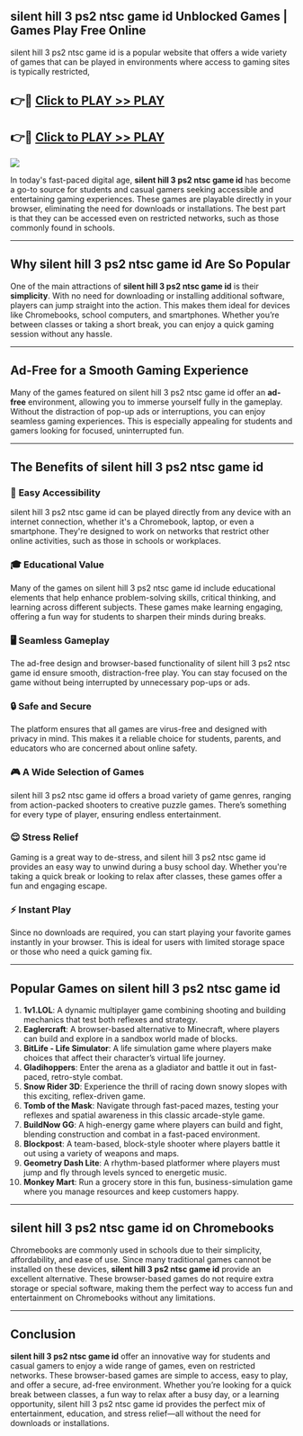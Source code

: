 ## silent hill 3 ps2 ntsc game id Unblocked Games | Games Play Free Online

silent hill 3 ps2 ntsc game id is a popular website that offers a wide variety of games that can be played in environments where access to gaming sites is typically restricted,


## 👉🔴 [Click to PLAY >> PLAY](http://freeplayer.one?title=silent_hill_3_ps2_ntsc_game_id&ref=19D)

## 👉🔴 [Click to PLAY >> PLAY](http://freeplayer.one?title=silent_hill_3_ps2_ntsc_game_id&ref=19D)


<a href="http://freeplayer.one?title=silent_hill_3_ps2_ntsc_game_id&ref=19D"><img src="https://clearcache.store/games.png"></a>

In today's fast-paced digital age, **silent hill 3 ps2 ntsc game id** has become a go-to source for students and casual gamers seeking accessible and entertaining gaming experiences. These games are playable directly in your browser, eliminating the need for downloads or installations. The best part is that they can be accessed even on restricted networks, such as those commonly found in schools.

---

## **Why silent hill 3 ps2 ntsc game id Are So Popular**

One of the main attractions of **silent hill 3 ps2 ntsc game id** is their **simplicity**. With no need for downloading or installing additional software, players can jump straight into the action. This makes them ideal for devices like Chromebooks, school computers, and smartphones. Whether you’re between classes or taking a short break, you can enjoy a quick gaming session without any hassle.

---

## **Ad-Free for a Smooth Gaming Experience**

Many of the games featured on silent hill 3 ps2 ntsc game id offer an **ad-free** environment, allowing you to immerse yourself fully in the gameplay. Without the distraction of pop-up ads or interruptions, you can enjoy seamless gaming experiences. This is especially appealing for students and gamers looking for focused, uninterrupted fun.

---

## **The Benefits of silent hill 3 ps2 ntsc game id**

### 🚪 **Easy Accessibility**
silent hill 3 ps2 ntsc game id can be played directly from any device with an internet connection, whether it's a Chromebook, laptop, or even a smartphone. They're designed to work on networks that restrict other online activities, such as those in schools or workplaces.

### 🎓 **Educational Value**
Many of the games on silent hill 3 ps2 ntsc game id include educational elements that help enhance problem-solving skills, critical thinking, and learning across different subjects. These games make learning engaging, offering a fun way for students to sharpen their minds during breaks.

### 🖥️ **Seamless Gameplay**
The ad-free design and browser-based functionality of silent hill 3 ps2 ntsc game id ensure smooth, distraction-free play. You can stay focused on the game without being interrupted by unnecessary pop-ups or ads.

### 🔒 **Safe and Secure**
The platform ensures that all games are virus-free and designed with privacy in mind. This makes it a reliable choice for students, parents, and educators who are concerned about online safety.

### 🎮 **A Wide Selection of Games**
silent hill 3 ps2 ntsc game id offers a broad variety of game genres, ranging from action-packed shooters to creative puzzle games. There’s something for every type of player, ensuring endless entertainment.

### 😌 **Stress Relief**
Gaming is a great way to de-stress, and silent hill 3 ps2 ntsc game id provides an easy way to unwind during a busy school day. Whether you're taking a quick break or looking to relax after classes, these games offer a fun and engaging escape.

### ⚡ **Instant Play**
Since no downloads are required, you can start playing your favorite games instantly in your browser. This is ideal for users with limited storage space or those who need a quick gaming fix.

---

## **Popular Games on silent hill 3 ps2 ntsc game id**

1. **1v1.LOL**: A dynamic multiplayer game combining shooting and building mechanics that test both reflexes and strategy.
2. **Eaglercraft**: A browser-based alternative to Minecraft, where players can build and explore in a sandbox world made of blocks.
3. **BitLife - Life Simulator**: A life simulation game where players make choices that affect their character’s virtual life journey.
4. **Gladihoppers**: Enter the arena as a gladiator and battle it out in fast-paced, retro-style combat.
5. **Snow Rider 3D**: Experience the thrill of racing down snowy slopes with this exciting, reflex-driven game.
6. **Tomb of the Mask**: Navigate through fast-paced mazes, testing your reflexes and spatial awareness in this classic arcade-style game.
7. **BuildNow GG**: A high-energy game where players can build and fight, blending construction and combat in a fast-paced environment.
8. **Blockpost**: A team-based, block-style shooter where players battle it out using a variety of weapons and maps.
9. **Geometry Dash Lite**: A rhythm-based platformer where players must jump and fly through levels synced to energetic music.
10. **Monkey Mart**: Run a grocery store in this fun, business-simulation game where you manage resources and keep customers happy.

---

## **silent hill 3 ps2 ntsc game id on Chromebooks**

Chromebooks are commonly used in schools due to their simplicity, affordability, and ease of use. Since many traditional games cannot be installed on these devices, **silent hill 3 ps2 ntsc game id** provide an excellent alternative. These browser-based games do not require extra storage or special software, making them the perfect way to access fun and entertainment on Chromebooks without any limitations.

---

## **Conclusion**

**silent hill 3 ps2 ntsc game id** offer an innovative way for students and casual gamers to enjoy a wide range of games, even on restricted networks. These browser-based games are simple to access, easy to play, and offer a secure, ad-free environment. Whether you’re looking for a quick break between classes, a fun way to relax after a busy day, or a learning opportunity, silent hill 3 ps2 ntsc game id provides the perfect mix of entertainment, education, and stress relief—all without the need for downloads or installations.